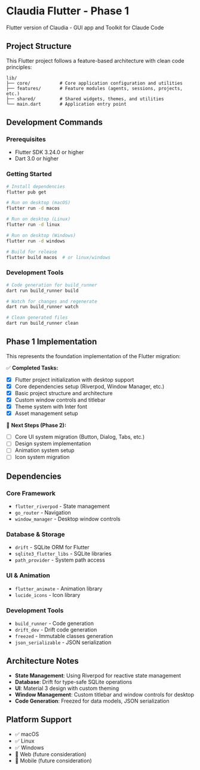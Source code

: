 # Claudia Flutter - Phase 1

Flutter version of Claudia - GUI app and Toolkit for Claude Code

## Project Structure

This Flutter project follows a feature-based architecture with clean code principles:

```
lib/
├── core/           # Core application configuration and utilities
├── features/       # Feature modules (agents, sessions, projects, etc.)
├── shared/         # Shared widgets, themes, and utilities
└── main.dart       # Application entry point
```

## Development Commands

### Prerequisites
- Flutter SDK 3.24.0 or higher
- Dart 3.0 or higher

### Getting Started

```bash
# Install dependencies
flutter pub get

# Run on desktop (macOS)
flutter run -d macos

# Run on desktop (Linux)
flutter run -d linux

# Run on desktop (Windows)
flutter run -d windows

# Build for release
flutter build macos  # or linux/windows
```

### Development Tools

```bash
# Code generation for build_runner
dart run build_runner build

# Watch for changes and regenerate
dart run build_runner watch

# Clean generated files
dart run build_runner clean
```

## Phase 1 Implementation

This represents the foundation implementation of the Flutter migration:

✅ **Completed Tasks:**
- [x] Flutter project initialization with desktop support
- [x] Core dependencies setup (Riverpod, Window Manager, etc.)
- [x] Basic project structure and architecture
- [x] Custom window controls and titlebar
- [x] Theme system with Inter font
- [x] Asset management setup

🚧 **Next Steps (Phase 2):**
- [ ] Core UI system migration (Button, Dialog, Tabs, etc.)
- [ ] Design system implementation
- [ ] Animation system setup
- [ ] Icon system migration

## Dependencies

### Core Framework
- `flutter_riverpod` - State management
- `go_router` - Navigation
- `window_manager` - Desktop window controls

### Database & Storage
- `drift` - SQLite ORM for Flutter
- `sqlite3_flutter_libs` - SQLite libraries
- `path_provider` - System path access

### UI & Animation
- `flutter_animate` - Animation library
- `lucide_icons` - Icon library

### Development Tools
- `build_runner` - Code generation
- `drift_dev` - Drift code generation
- `freezed` - Immutable classes generation
- `json_serializable` - JSON serialization

## Architecture Notes

- **State Management**: Using Riverpod for reactive state management
- **Database**: Drift for type-safe SQLite operations
- **UI**: Material 3 design with custom theming
- **Window Management**: Custom titlebar and window controls for desktop
- **Code Generation**: Freezed for data models, JSON serialization

## Platform Support

- ✅ macOS
- ✅ Linux  
- ✅ Windows
- 🚧 Web (future consideration)
- 🚧 Mobile (future consideration)